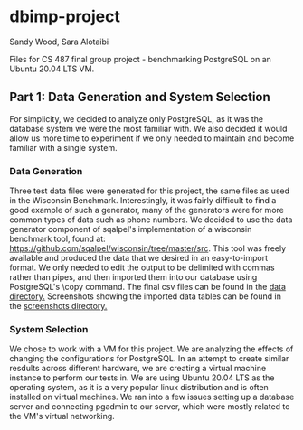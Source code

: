 # dbimp-project
Sandy Wood, Sara Alotaibi

Files for CS 487 final group project - benchmarking PostgreSQL on an Ubuntu 20.04 LTS VM.

## Part 1: Data Generation and System Selection

For simplicity, we decided to analyze only PostgreSQL, as it was the database system we were the most familiar with. We also decided it would allow us more time to experiment if we only needed to maintain and become familiar with a single system.

### Data Generation

Three test data files were generated for this project, the same files as used in the Wisconsin Benchmark. Interestingly, it was fairly difficult to find a good example of such a generator, many of the generators were for more common types of data such as phone numbers. We decided to use the data generator component of sqalpel's implementation of a wisconsin benchmark tool, found at: https://github.com/sqalpel/wisconsin/tree/master/src. This tool was freely available and produced the data that we desired in an easy-to-import format. We only needed to edit the output to be delimited with commas rather than pipes, and then imported them into our database using PostgreSQL's \copy command. The final csv files can be found in the [data directory.](https://github.com/sandyaspen/dbimp-project/tree/main/data) Screenshots showing the imported data tables can be found in the [screenshots directory.](https://github.com/sandyaspen/dbimp-project/tree/main/data)

### System Selection

We chose to work with a VM for this project. We are analyzing the effects of changing the configurations for PostgreSQL. In an attempt to create similar resdults across different hardware, we are creating a virtual machine instance to perform our tests in. We are using Ubuntu 20.04 LTS as the operating system, as it is a very popular linux distribution and is often installed on virtual machines. We ran into a few issues setting up a database server and connecting pgadmin to our server, which were mostly related to the VM's virtual networking.
